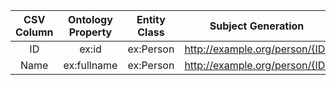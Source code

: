 | CSV Column | Ontology Property | Entity Class | Subject Generation |
|:----------:|:-----------------:|:------------:|:------------------:|
| ID | ex:id | ex:Person | http://example.org/person/{ID} |
| Name | ex:fullname | ex:Person | http://example.org/person/{ID} |